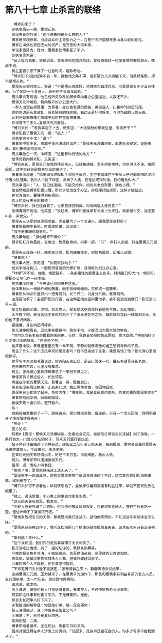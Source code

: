 # 第八十七章 止杀宫的联络
        傅青阳来了？
       庞执事眉头一跳，霍然起身。
       夏侯天元沉吟道：“这个傅青阳是什么样的人？“
       傅家是灵境世家，白虎兵众的主导势力之一，在整个五行盟都是泰山北斗般的存在。
       傅家在海外也掌控庞大的资产，是万恶的大资本家。
       单论家族势力、财力，夏侯家比傅家差了不少。
       庞执事思索道：
       “此人极为高傲，天赋异禀，我听说他在超凡阶段，曾经直面过一位圣者境的邪恶职业，死战不退，
       竟在圣者手底下撑了一炷香时间，堪称奇迹。
       “傅青阳下派到松海不到一年，我和他交集不深，但有限的几次接触下来，他虽然高傲，却不是愣头青。“
       夏侯天元顿时放心，笑道：“不是愣头青就好，他傅家和白虎兵众，与夏侯家有不少业务往来，为了区区一个普通人，谅他也不会跟我翻脸。“
       庞执事没有说话，他已经听见杂乱的脚步声向着办公室逼近，人数还不少。
       夏侯天元冷着脸，看向敬开的办公室大门。
       一群人出现在视野里，为首者一身白色笔挺的西装，英俊逼人，扎着帅气的短马尾。
       他的左边是头发散乱，穿着随意的眯眯眼，右边正是坏他好事，与他为敌的元始天尊。
       此刻元始天尊像个狗腿子似的拥至着傅青阳。
       你得意不了多久…夏侯天元沉着脸。
       “傅百夫长！”庞执事迎了上去，微笑道：“大张旗鼓的来我这里，有何贵干？“
       傅青阳看了夏侯天元一眼：“抓人！”
       庞执事笑容不改：“谁？”
       傅青阳不愿多言，狗腿子张元清适时出声：“夏侯天元涉嫌绑架，危害社会安定，证据确凿，我们要依法拘留他。”
       庞执事脸色一沉，冷哼道：“这里有你说话的地方？”
       他转而看向傅青阳，又笑道：
       “傅百夫长，夏侯天元在我的辖区伤人，已经被逮捕，至于绑架事件，他也供认不讳。按照规矩，这件事已经是我奉华区的案子了。“
       傅青阳淡淡道：“你要跟我讲规矩？那我告诉你，受害者家属在今天早上已经向康阳区灵境行者小队报案，我的人击毙了绑匪，救出了人质，要是按规矩的话，我的理比你大。”
       庞执事摇头：“人，我已经逮捕，不能交给你，闹到长老会那里，我也占理。“
       他当然知道傅青阳更占理，所以才想出这个办法，用规矩挡住规矩，这样才能扯皮。
       在官方做事，要懂得利用规则。
       边上的夏侯天元附和道：
       “傅百夫长，我已经自首了，也愿意接受制裁。你咄咄逼人是何意？“
       见傅青阳不说话，他笑道：“说起来，傅家和夏侯家有业务上的来往，两家是世交，我还要叫你一声世兄。“
       夏侯天元话里的意思很明白，你真要为了一个普通人，跟我夏侯家翻脸？
       傅青阳看都不看他，盯着庞执事，淡淡道：
       “我不是来跟你商量的。“
       庞执事皱眉：“那你是来干嘛的？”
       傅青阳打开物品栏，召唤出一枚黑色令旗，抖手一掷，“叮”一声钉入桌面，钉在夏侯天元面前。
       夏侯天元浑身一抖，瘫坐在沙发，肌肉抽搐痉挛，他脸色震怒，却难以动弹。
       “傅青阳！“
       庞执事大怒，质问道：“你要跟我动手？“
       他双手按在胸口，一股股绿莹莹的光晕扩散，涟漪般的扫过办公室。
       “咔嚓”声不断，地面、墙壁裂开，一条条粗壮的藤蔓生长出来，封闭窗口和大门，顷刻间，便把办公室化作一座木笼。
       庞执事冷哼道：“今天谁也别想离开这里…”
       他体表长出一根根纤细的藤蔓，触手般伸缩蠕动，交织成一套藤甲。
       傅青阳从物品栏里抓出一把青铜剑，长三尺二，剑身分八面，覆满铜锈。
       这是要动手了？圣者阶段的行者，在这种密闭的空间里动手，会不会波及到我们？张元清心里一凛。
       他立刻看向关雅、灵钧、白龙等人，却发现这些资深行者脸色平静，无比镇定。
       太平静了吧，是我高估圣者境的战力了？张元清茫然之际，眼前骤然亮起一抹犀利剑光，刺的他下意识闭眼。
       紧接着，耳边响起闷哼声。
       张元清睁眼看去，庞执事身覆藤甲，跌坐于地，小腹涌出大股大股的鲜血。
       “你可以向长老会举报我刺杀同僚，当然，我也会举报你包庇罪犯，贪污腐败。”傅青阳抖了抖剑锋沾染的鲜血，“你还差了些。“
       他声音冷淡，表情里甚至没有一丝不屑，平静的就像高傲的君王惩罚卑微的子民。
       发生了什么？这个庞执事真的是圣者吗？我不是高估了圣者，我是高估了他？张元清心里暗暗惊讶。
       他早听李东泽和关雅说过，傅青阳天资出众，是五行盟这一代，最有希望晋升长老的。
       但听来的东西，心里没有概念。
       现在，张元清心里有清晰概念了一果然天纵之才。
       难怪灵钧关雅这些人，如此镇定。
       瘫坐在沙发的夏侯天元，看着这一幕，脸色发白。
       傅青阳没去看庞执事，走到茶几边，拔出黑色令旗，收回物品栏。
       夏侯天元当即跳了起来，色厉内荏：“傅青阳，我是夏侯家的嫡系，你真的要跟夏侯家作对”
       傅青阳抬起剑柄，敲向他脑袋。
       夏侯天元上身后仰，避开敲击。
       砰！
       他脑袋被重重砸了一下，剧痛袭来，意识瞬间溃散，昏迷前，只有一个念头回荡：我明明避开了傅青阳转身离开：
       “带走！“
       官方论坛。
       转载#【震惊！夏侯天元涉嫌绑架，危害社会安定，被康阳区傅百夫长逮捕】到了傍晚，一条转自太一门官方论坛的帖子，引来五行盟行者热议。
       帖子内容详细描述了事件经过，康阳区二队行者元始天尊，接到报案，受害者家属称夏侯天元绑架其家人，手段卑劣，无法无天。
       正直的元始天尊怒而出手，历经千辛万苦，击毙绑匪，救出人质。
       随后，傅青阳带队逮捕夏侯天元。
       值得一提，发帖人叫袁廷。
       “绑架？喷，夏侯家越来越无法无天了。“
       “夏侯家不一向如此吗，那些灵境世家哪个是温良恭谦的？不过，这次敢在我们松海搞事情，碰到硬茬了。“
       “傅百夫长可不惯着他，早就该惩治了，夏侯家仗着和高层有利益往来，早就不把规则放在眼里了。
       “楼上，说话慎重，小心晚上同事去你家查水表。“
       “这元始天尊有意思，我喜欢。“
       “年轻人总是充满了斗志啊，但我怕他被夏侯家报复，只是绑架普通人，够野生行者吃一壶，但估计动不了夏侯天元吧。“
       “夏侯家敢报复元始天尊，那就是向我们宣战了。就怕他来阴的，不知道这件事后续会怎么样。“
       “夏侯家已经在运作了，我听说松海好几个执事纷纷举报傅百夫长，请求长老召开会议审判他。“
       “审判他？凭什么。”
       “这个我知道，我们区的庞执事被傅百夫长刺伤了。“
       张元清吃过晚饭，刷了一遍论坛评论，默默关闭屏幕。
       今晚的餐桌格外冷清，小姨值夜班，表哥也值夜班，家里就外公外婆和他。
       晚饭前，舅舅过来找衣钵传人斗舞，但被外婆赶回去了。
       斗舞的两个人不尴尬，但外婆觉得尴尬。
       “不知道傅百夫长能不能搞定…”张元清躺在床上，静静等待会议结果。
       逮捕夏侯天元后，压力就来了，在夏侯辛的运作下，那些和夏侯家有利益关系的官方人员，五行盟执事、太一门队长，纷纷致电傅青阳。
       或劝说，或求情。
       听关雅说，傅家也有人打电话傅青阳，要求放人，不过傅家族老会没表态。
       其实和这件事有利害关系的，不是傅青阳，是他。
       但百夫长把事儿扛下来了。
       关雅给出的解释是：你是他小弟，他一定会罩你！
       张元清很感动，说：傅百夫长如此义气？
       关雅说：不，他只是臭屁而已。
       高档别墅，二楼。
       傅青阳端着酒杯，坐在阳台，乘着习习的凉风。
       圆桌对面是蹲在单人沙发上的灵钧，“说起来，庞执事是百花会的人，你多少有点不给我面子了。“
